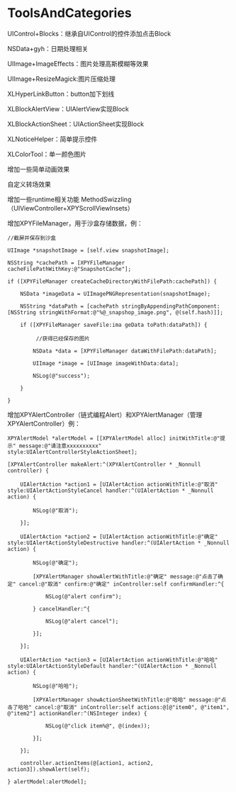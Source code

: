 # ToolsAndCategories
UIControl+Blocks：继承自UIControl的控件添加点击Block

NSData+gyh：日期处理相关

UIImage+ImageEffects：图片处理高斯模糊等效果

UIImage+ResizeMagick:图片压缩处理

XLHyperLinkButton：button加下划线

XLBlockAlertView：UIAlertView实现Block

XLBlockActionSheet：UIActionSheet实现Block

XLNoticeHelper：简单提示控件

XLColorTool：单一颜色图片

增加一些简单动画效果

自定义转场效果

增加一些runtime相关功能 MethodSwizzling（UIViewController+XPYScrollViewInsets）

增加XPYFileManager，用于沙盒存储数据，例：

    //截屏并保存到沙盒
    
    UIImage *snapshotImage = [self.view snapshotImage];

    NSString *cachePath = [XPYFileManager cacheFilePathWithKey:@"SnapshotCache"];

    if ([XPYFileManager createCacheDirectoryWithFilePath:cachePath]) {

        NSData *imageData = UIImagePNGRepresentation(snapshotImage);
        
        NSString *dataPath = [cachePath stringByAppendingPathComponent:[NSString stringWithFormat:@"%@_snapshop_image.png", @(self.hash)]];
        
        if ([XPYFileManager saveFile:ima geData toPath:dataPath]) {
        
             //获得已经保存的图片
            
            NSData *data = [XPYFileManager dataWithFilePath:dataPath];
            
            UIImage *image = [UIImage imageWithData:data];
            
            NSLog(@"success");
            
        }
        
    }
 
 增加XPYAlertController（链式编程Alert）和XPYAlertManager（管理XPYAlertController）例：
 
    XPYAlertModel *alertModel = [[XPYAlertModel alloc] initWithTitle:@"提示" message:@"请注意xxxxxxxxxx" style:UIAlertControllerStyleActionSheet];
    
    [XPYAlertController makeAlert:^(XPYAlertController * _Nonnull controller) {
    
        UIAlertAction *action1 = [UIAlertAction actionWithTitle:@"取消" style:UIAlertActionStyleCancel handler:^(UIAlertAction * _Nonnull action) {
        
            NSLog(@"取消");
            
        }];
        
        UIAlertAction *action2 = [UIAlertAction actionWithTitle:@"确定" style:UIAlertActionStyleDestructive handler:^(UIAlertAction * _Nonnull action) {
        
            NSLog(@"确定");
            
            [XPYAlertManager showAlertWithTitle:@"确定" message:@"点击了确定" cancel:@"取消" confirm:@"确定" inController:self confirmHandler:^{
            
                NSLog(@"alert confirm");
                
            } cancelHandler:^{
            
                NSLog(@"alert cancel");
                
            }];
            
        }];
        
        UIAlertAction *action3 = [UIAlertAction actionWithTitle:@"哈哈" style:UIAlertActionStyleDefault handler:^(UIAlertAction * _Nonnull action) {
        
            NSLog(@"哈哈");
            
            [XPYAlertManager showActionSheetWithTitle:@"哈哈" message:@"点击了哈哈" cancel:@"取消" inController:self actions:@[@"item0", @"item1", @"item2"] actionHandler:^(NSInteger index) {
            
                NSLog(@"click item%@", @(index));
                
            }];
            
        }];
        
        controller.actionItems(@[action1, action2, action3]).showAlert(self);
        
    } alertModel:alertModel];
 
